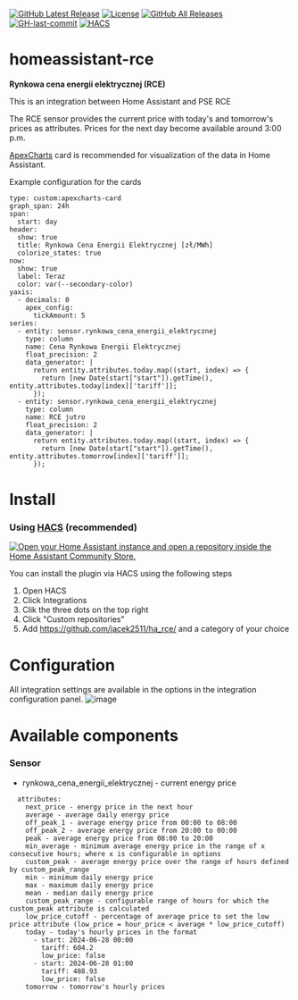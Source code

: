 [![GitHub Latest Release][releases_shield]][latest_release] [![License][license-shield]](LICENSE) [![GitHub All Releases][downloads_total_shield]][releases] [![GH-last-commit][latest_commit]][commits] [![HACS][hacsbadge]][hacs]
<!-- [![usage_badge](https://img.shields.io/badge/dynamic/json?label=Usage&query=ha_rce.total&url=https://analytics.home-assistant.io/custom_integrations.json)](https://analytics.home-assistant.io) -->


# homeassistant-rce
**Rynkowa cena energii elektrycznej (RCE)**

This is an integration between Home Assistant and PSE RCE

The RCE sensor provides the current price with today's and tomorrow's prices as attributes. Prices for the next day become available around 3:00 p.m.

<a href="https://github.com/RomRider/apexcharts-card">ApexCharts</a> card is recommended for visualization of the data in Home Assistant.

Example configuration for the cards
<pre class="wp-block-code"><code>type: custom:apexcharts-card
graph_span: 24h
span:
  start: day
header:
  show: true
  title: Rynkowa Cena Energii Elektrycznej [zł/MWh]
  colorize_states: true
now:
  show: true
  label: Teraz
  color: var(--secondary-color)
yaxis:
  - decimals: 0
    apex_config:
      tickAmount: 5
series:
  - entity: sensor.rynkowa_cena_energii_elektrycznej
    type: column
    name: Cena Rynkowa Energii Elektrycznej
    float_precision: 2
    data_generator: |
      return entity.attributes.today.map((start, index) => {
        return [new Date(start["start"]).getTime(), entity.attributes.today[index]['tariff']];
      });
  - entity: sensor.rynkowa_cena_energii_elektrycznej
    type: column
    name: RCE jutro
    float_precision: 2
    data_generator: |
      return entity.attributes.today.map((start, index) => {
        return [new Date(start["start"]).getTime(), entity.attributes.tomorrow[index]['tariff']];
      });</code></pre>

# Install

### Using [HACS](https://hacs.xyz/) (recommended)
[![Open your Home Assistant instance and open a repository inside the Home Assistant Community Store.](https://my.home-assistant.io/badges/hacs_repository.svg)](https://my.home-assistant.io/redirect/hacs_repository/?owner=jacek2511&repository=ha_rce&category=Integration)

You can install the plugin via HACS using the following steps

1. Open HACS
2. Click Integrations
3. Clik the three dots on the top right
4. Click "Custom repositories"
5. Add https://github.com/jacek2511/ha_rce/ and a category of your choice

# Configuration
All integration settings are available in the options in the integration configuration panel.
![image](https://github.com/jacek2511/ha_rce/assets/112733566/f9e834b5-1322-435d-9ac3-e15b3b187cb9)

# Available components

### Sensor
* rynkowa_cena_energii_elektrycznej - current energy price

```
  attributes: 
    next_price - energy price in the next hour
    average - average daily energy price
    off_peak_1 - average energy price from 00:00 to 08:00
    off_peak_2 - average energy price from 20:00 to 00:00
    peak - average energy price from 08:00 to 20:00
    min_average - minimum average energy price in the range of x consecutive hours; where x is configurable in options
    custom_peak - average energy price over the range of hours defined by custom_peak_range
    min - minimum daily energy price
    max - maximum daily energy price
    mean - median daily energy price
    custom_peak_range - configurable range of hours for which the custom_peak attribute is calculated
    low_price_cutoff - percentage of average price to set the low price attribute (low_price = hour_price < average * low_price_cutoff)
    today - today's hourly prices in the format
      - start: 2024-06-28 00:00
        tariff: 604.2
        low_price: false
      - start: 2024-06-28 01:00
        tariff: 488.93
        low_price: false
    tomorrow - tomorrow's hourly prices
  ```

[hacs]: https://hacs.xyz
[hacsbadge]: https://img.shields.io/badge/HACS-Custom-orange.svg
[latest_release]: https://github.com/jacek2511/ha_rce/releases/latest
[releases_shield]: https://img.shields.io/github/release/jacek2511/ha_rce.svg?style=popout
[releases]: https://github.com/jacek2511/ha_rce/releases
[downloads_total_shield]: https://img.shields.io/github/downloads/jacek2511/ha_rce/total
[license-shield]: https://img.shields.io/github/license/jacek2511/ha_rce
[latest_commit]: https://img.shields.io/github/last-commit/jacek2511/ha_rce.svg?style=flat-square
[commits]: https://github.com/jack2511/ha_rce/commits/master
